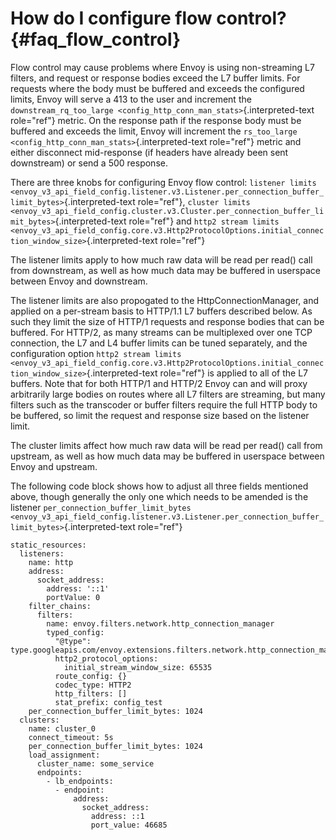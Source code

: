 How do I configure flow control? {#faq_flow_control}
================================

Flow control may cause problems where Envoy is using non-streaming L7
filters, and request or response bodies exceed the L7 buffer limits. For
requests where the body must be buffered and exceeds the configured
limits, Envoy will serve a 413 to the user and increment the
`downstream_rq_too_large <config_http_conn_man_stats>`{.interpreted-text
role="ref"} metric. On the response path if the response body must be
buffered and exceeds the limit, Envoy will increment the
`rs_too_large <config_http_conn_man_stats>`{.interpreted-text
role="ref"} metric and either disconnect mid-response (if headers have
already been sent downstream) or send a 500 response.

There are three knobs for configuring Envoy flow control:
`listener limits <envoy_v3_api_field_config.listener.v3.Listener.per_connection_buffer_limit_bytes>`{.interpreted-text
role="ref"},
`cluster limits <envoy_v3_api_field_config.cluster.v3.Cluster.per_connection_buffer_limit_bytes>`{.interpreted-text
role="ref"} and
`http2 stream limits <envoy_v3_api_field_config.core.v3.Http2ProtocolOptions.initial_connection_window_size>`{.interpreted-text
role="ref"}

The listener limits apply to how much raw data will be read per read()
call from downstream, as well as how much data may be buffered in
userspace between Envoy and downstream.

The listener limits are also propogated to the HttpConnectionManager,
and applied on a per-stream basis to HTTP/1.1 L7 buffers described
below. As such they limit the size of HTTP/1 requests and response
bodies that can be buffered. For HTTP/2, as many streams can be
multiplexed over one TCP connection, the L7 and L4 buffer limits can be
tuned separately, and the configuration option
`http2 stream limits <envoy_v3_api_field_config.core.v3.Http2ProtocolOptions.initial_connection_window_size>`{.interpreted-text
role="ref"} is applied to all of the L7 buffers. Note that for both
HTTP/1 and HTTP/2 Envoy can and will proxy arbitrarily large bodies on
routes where all L7 filters are streaming, but many filters such as the
transcoder or buffer filters require the full HTTP body to be buffered,
so limit the request and response size based on the listener limit.

The cluster limits affect how much raw data will be read per read() call
from upstream, as well as how much data may be buffered in userspace
between Envoy and upstream.

The following code block shows how to adjust all three fields mentioned
above, though generally the only one which needs to be amended is the
listener
`per_connection_buffer_limit_bytes <envoy_v3_api_field_config.listener.v3.Listener.per_connection_buffer_limit_bytes>`{.interpreted-text
role="ref"}

``` {.yaml}
static_resources:
  listeners:
    name: http
    address:
      socket_address:
        address: '::1'
        portValue: 0
    filter_chains:
      filters:
        name: envoy.filters.network.http_connection_manager
        typed_config:
          "@type": type.googleapis.com/envoy.extensions.filters.network.http_connection_manager.v3.HttpConnectionManager
          http2_protocol_options:
            initial_stream_window_size: 65535
          route_config: {}
          codec_type: HTTP2
          http_filters: []
          stat_prefix: config_test
    per_connection_buffer_limit_bytes: 1024
  clusters:
    name: cluster_0
    connect_timeout: 5s
    per_connection_buffer_limit_bytes: 1024
    load_assignment:
      cluster_name: some_service
      endpoints:
        - lb_endpoints:
          - endpoint:
              address:
                socket_address:
                  address: ::1
                  port_value: 46685
```
